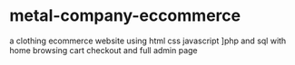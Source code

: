 # metal-company-eccommerce
a clothing ecommerce website using html css javascript ]php and sql with home browsing cart checkout and full admin page
